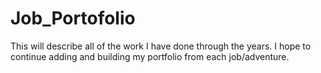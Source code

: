 # Job_Portofolio
This will describe all of the work I have done through the years. I hope to continue adding and building my portfolio from each job/adventure.

